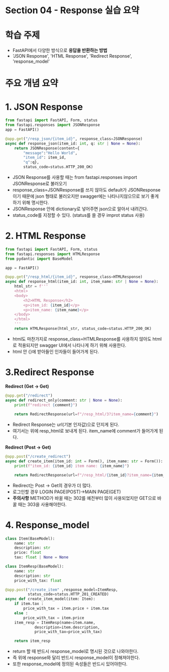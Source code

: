 # Section 04 - Response 실습 요약

# 학습 주제
- FastAPI에서 다양한 방식으로 **응답을 반환하는 방법**
- 'JSON Response', 'HTML Response', 'Redirect Response', 'response_model'

# 주요 개념 요약
# 1. JSON Response
```python
from fastapi import FastAPI, Form, status
from fastapi.responses import JSONResponse
app = FastAPI()

@app.get("/resp_json/{item_id}", response_class=JSONResponse)
async def response_json(item_id: int, q: str | None = None):
    return JSONResponse(content={
        "message":"Hello World",
        "item_id": item_id,
        "q":q}, 
        status_code=status.HTTP_200_OK)
```
- JSON Response를 사용할 때는 from fastapi.responses import JSONResponse로 불러오기
- response_class=JSONResponse를 쓰지 않아도 default가 JSONResponse이기 때문에 json 형태로 불러오지만 swagger에는 나타나지않으므로 보기 좋게 하기 위해 명시한다.
- JSONResponse 안에 dictionary로 넣어주면 json으로 알아서 내려간다.
- status_code를 지정할 수 있다. (status를 쓸 경우 improt status 사용)

# 2. HTML Response
```python
from fastapi import FastAPI, Form, status
from fastapi.responses import HTMLResponse
from pydantic import BaseModel

app = FastAPI()

@app.get("/resp_html/{item_id}", response_class=HTMLResponse)
async def response_html(item_id: int, item_name: str | None = None):
    html_str = f'''
    <html>
    <body>
        <h2>HTML Response</h2>
        <p>item_id: {item_id}</p>
        <p>item_name: {item_name}</p>
    </body>
    </html>
    '''
    return HTMLResponse(html_str, status_code=status.HTTP_200_OK)
```
- html도 마찬가지로 response_class=HTMLResponse를 사용하지 않아도 html로 적용되지만 swagger UI에서 나타나게 하기 위해 사용한다.
- html 안 {}에 받아들인 인자들이 들어가게 된다.

# 3.Redirect Response
**Redirect (Get -> Get)**
```python
@app.get("/redirect")
async def redirect_only(comment: str | None = None):
    print(f"redirect {comment}")
    
    return RedirectResponse(url=f"/resp_html/3?item_name={comment}")
```
- Redirect Response는 url(기본 인자값)으로 던지게 된다.
- 여기서는 위에 resp_html로 보내게 된다. item_name에 comment가 들어가게 된다.

**Redirect (Post -> Get)**
```python
@app.post("/create_redirect")
async def create_item(item_id: int = Form(), item_name: str = Form()):
    print(f"item_id: {item_id} item name: {item_name}")

    return RedirectResponse(url=f"/resp_html/{item_id}?item_name={item_name}" ,status_code=status.HTTP_302_FOUND)
```
- Redirect는 Post -> Get의 경우가 더 많다.
- 로그인할 경우 LOGIN PAGE(POST)->MAIN PAGE(GET)
- **주의사항** METHOD가 바귈 때는 302를 예전부터 많이 사용되었지만 GET으로 바꿀 때는 303을 사용해야한다.

# 4. Response_model
```python
class Item(BaseModel):
    name: str
    description: str
    price: float
    tax: float | None = None

class ItemResp(BaseModel):
    name: str
    description: str
    price_with_tax: float

@app.post("/create_item" ,response_model=ItemResp,
          status_code=status.HTTP_201_CREATED)
async def create_item_model(item: Item):
    if item.tax :
        price_with_tax = item.price + item.tax
    else :
        price_with_tax = item.price
    item_resp = ItemResp(name=item.name,
             description=item.description,
             price_with_tax=price_with_tax)

    return item_resp
```
- return 할 때 반드시 response_model로 명시된 것으로 나와야한다.
- 즉 위에 response와 달리 반드시 response_model이 정해져야한다.
- 또한 response_model에 정의된 속성들은 반드시 있어야한다.
